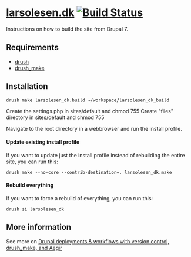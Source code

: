 [larsolesen.dk](http://larsolesen.dk) [![Build Status](https://secure.travis-ci.org/lsolesen/larsolesen.dk.png?branch=7.x-1.x)](http://travis-ci.org/lsolesen/larsolesen.dk)
==

Instructions on how to build the site from Drupal 7.

Requirements
--

* [drush](http://drupal.org/project/drush) 
* [drush_make](http://drupal.org/project/drush_make)

Installation
--

    drush make larsolesen_dk.build ~/workspace/larsolesen_dk_build
    
Create the settings.php in sites/default and chmod 755
Create "files" directory in sites/default and chmod 755

Navigate to the root directory in a webbrowser and run the install profile.

#### Update existing install profile ####

If you want to update just the install profile instead of rebuilding the
entire site, you can run this:

    drush make --no-core --contrib-destination=. larsolesen_dk.make

#### Rebuild everything ####

If you want to force a rebuild of everything, you can run this:

    drush si larsolesen_dk

More information
--

See more on [Drupal deployments & workflows with version control, drush_make, and Aegir](http://www.migueljacq.com/content/drupal-deployments-workflows-version-control-drushmake-and-aegir)

